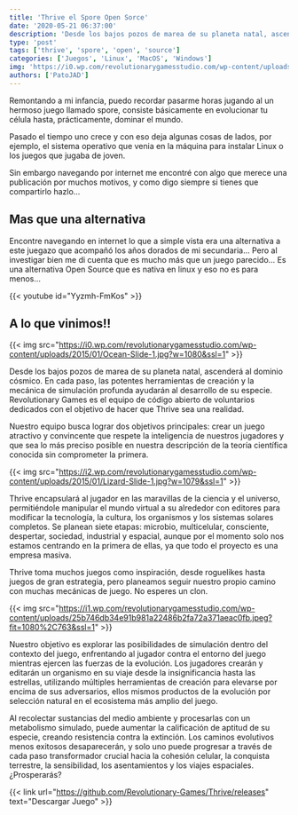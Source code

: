 ```yaml
---
title: 'Thrive el Spore Open Sorce'
date: '2020-05-21 06:37:00'
description: 'Desde los bajos pozos de marea de su planeta natal, ascenderá al dominio cósmico tu nueva especie.'
type: 'post'
tags: ['thrive', 'spore', 'open', 'source']
categories: ['Juegos', 'Linux', 'MacOS', 'Windows']
img: 'https://i0.wp.com/revolutionarygamesstudio.com/wp-content/uploads/Screenshot_7.png?fit=1080%2C573&ssl=1'
authors: ['PatoJAD']
---
```


Remontando a mi infancia, puedo recordar pasarme horas jugando al un hermoso juego llamado spore, consiste básicamente en evolucionar tu célula hasta, prácticamente, dominar el mundo.

Pasado el tiempo uno crece y con eso deja algunas cosas de lados, por ejemplo, el sistema operativo que venia en la máquina para instalar Linux o los juegos que jugaba de joven.

Sin embargo navegando por internet me encontré con algo que merece una publicación por muchos motivos, y como digo siempre si tienes que compartirlo hazlo…

## Mas que una alternativa

Encontre navegando en internet lo que a simple vista era una alternativa a este juegazo que acompañó los años dorados de mi secundaria… Pero al investigar bien me di cuenta que es mucho más que un juego parecido… Es una alternativa Open Source que es nativa en linux y eso no es para menos…

{{< youtube id="Yyzmh-FmKos" >}}

## A lo que vinimos!!

{{< img src="https://i0.wp.com/revolutionarygamesstudio.com/wp-content/uploads/2015/01/Ocean-Slide-1.jpg?w=1080&ssl=1" >}}

Desde los bajos pozos de marea de su planeta natal, ascenderá al dominio cósmico. En cada paso, las potentes herramientas de creación y la mecánica de simulación profunda ayudarán al desarrollo de su especie. Revolutionary Games es el equipo de código abierto de voluntarios dedicados con el objetivo de hacer que Thrive sea una realidad.

Nuestro equipo busca lograr dos objetivos principales: crear un juego atractivo y convincente que respete la inteligencia de nuestros jugadores y que sea lo más preciso posible en nuestra descripción de la teoría científica conocida sin comprometer la primera.

{{< img src="https://i2.wp.com/revolutionarygamesstudio.com/wp-content/uploads/2015/01/Lizard-Slide-1.jpg?w=1079&ssl=1" >}}

Thrive encapsulará al jugador en las maravillas de la ciencia y el universo, permitiéndole manipular el mundo virtual a su alrededor con editores para modificar la tecnología, la cultura, los organismos y los sistemas solares completos. Se planean siete etapas: microbio, multicelular, consciente, despertar, sociedad, industrial y espacial, aunque por el momento solo nos estamos centrando en la primera de ellas, ya que todo el proyecto es una empresa masiva.

Thrive toma muchos juegos como inspiración, desde roguelikes hasta juegos de gran estrategia, pero planeamos seguir nuestro propio camino con muchas mecánicas de juego. No esperes un clon.

{{< img src="https://i1.wp.com/revolutionarygamesstudio.com/wp-content/uploads/25b746db34e91b981a22486b2fa72a371aeac0fb.jpeg?fit=1080%2C763&ssl=1" >}}

Nuestro objetivo es explorar las posibilidades de simulación dentro del contexto del juego, enfrentando al jugador contra el entorno del juego mientras ejercen las fuerzas de la evolución. Los jugadores crearán y editarán un organismo en su viaje desde la insignificancia hasta las estrellas, utilizando múltiples herramientas de creación para elevarse por encima de sus adversarios, ellos mismos productos de la evolución por selección natural en el ecosistema más amplio del juego.

Al recolectar sustancias del medio ambiente y procesarlas con un metabolismo simulado, puede aumentar la calificación de aptitud de su especie, creando resistencia contra la extinción. Los caminos evolutivos menos exitosos desaparecerán, y solo uno puede progresar a través de cada paso transformador crucial hacia la cohesión celular, la conquista terrestre, la sensibilidad, los asentamientos y los viajes espaciales. ¿Prosperarás?

{{< link url="https://github.com/Revolutionary-Games/Thrive/releases" text="Descargar Juego" >}}
